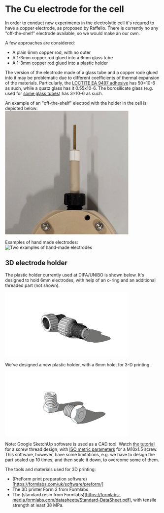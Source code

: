 # The Cu electrode for the cell
In order to conduct new experiments in the electrolytic cell it's requred to have a copper electrode, as proposed by Raffello. There is currently no any "off-the-shelf" electrode available, so we would make an our own.

A few approaches are considered:
* A plain 6mm copper rod, with no outer
* A 1-3mm copper rod glued into a 6mm glass tube
* A 1-3mm copper rod glued into a plastic holder

The version of the electrode made of a glass tube and a copper rode glued into it may be problematic due to different coefficients of thermal expansion of the materials. Particularly, the [LOCTITE EA 9497 adhesive](https://datasheets.tdx.henkel.com/LOCTITE-EA-9497-en_GL.pdf) has 50×10-6 as such, while a quatz glass has it 0.55x10-6. The borosilicate glass (e.g. used for [some glass tubes](https://it.aliexpress.com/item/32899234262.htm)) has 3×10-6 as such.

An example of an "off-the-shelf" electrod with the holder in the cell is depicted below:
<img alt="An elecrode in the cell" src="/img/20241014_110920.jpg" width=400px>

Examples of hand made electrodes:
<img alt="Two examples of hand-made electrodes" src="/img/20241014_11433.jpg" width=400px>


## 3D electrode holder

The plastic holder currently used at DIFA/UNIBO is shown below. It's designed to hold 6mm electrodes, with help of an o-ring and an additional threaded part (not shown).

<img alt="The sketch of the condenser" src="/img/2024-10-09 - Electrode Holder from DIFA.png" width=400px>

We've designed a new plastic holder, with a 6mm hole, for 3-D printing.

<img alt="The sketch of the condenser" src="/img/2024-10-11 - Electrode Holder.png" width=400px>

Note: Google SketchUp software is used as a CAD tool. Watch [the tutorial](https://www.youtube.com/watch?v=k8AC5LNMo-g) for a screw thread design, with [ISO metric parameters](https://en.wikipedia.org/wiki/ISO_metric_screw_thread) for a M10x1.5 screw. This software, however, have some limitations, e.g. we have to design the part scaled up 10 times, and then scale it down, to overcome some of them. 

The tools and materials used for 3D printing:
* (PreForm print preparation software)[https://formlabs.com/uk/software/preform/]
* The 3D printer Form 3 from Formlabs
* The (standard resin from Formlabs)[https://formlabs-media.formlabs.com/datasheets/Standard-DataSheet.pdf], with tensile strength at least 38 MPa.

